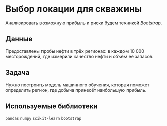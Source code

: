 # Выбор локации для скважины

Анализировать возможную прибыль и риски будем техникой *Bootstrap*.

## Данные

Предоставлены пробы нефти в трёх регионах: в каждом 10 000 месторождений, где измерили качество нефти и объём её запасов. 

## Задача

Нужно построить модель машинного обучения, которая поможет определить регион, где добыча принесёт наибольшую прибыль. 


## Используемые библиотеки
`pandas` `numpy` `scikit-learn` `bootstrap`




